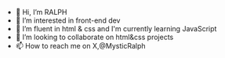 - 👋 Hi, I’m RALPH
- 👀 I’m interested in front-end dev
- 🌱 I’m fluent in html & css and I'm currently learning JavaScript 
- 💞️ I’m looking to collaborate on html&css projects
- 📫 How to reach me on X,@MysticRalph
  
<!---
KevRalX/KevRalX is a ✨ special ✨ repository because its `README.md` (this file) appears on your GitHub profile.
You can click the Preview link to take a look at your changes.
--->
